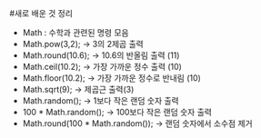 #새로 배운 것 정리

- Math : 수학과 관련된 명령 모음
- Math.pow(3,2); -> 3의 2제곱 출력
- Math.round(10.6); -> 10.6의 반올림 출력 (11)
- Math.ceil(10.2); -> 가장 가까운 정수 출력 (10)
- Math.floor(10.2); -> 가장 가까운 정수로 반내림 (10)
- Math.sqrt(9); -> 제곱근 출력(3)
- Math.random(); -> 1보다 작은 랜덤 숫자 출력
- 100 * Math.random(); -> 100보다 작은 랜덤 숫자 출력
- Math.round(100 * Math.random()); -> 랜덤 숫자에서 소수점 제거
